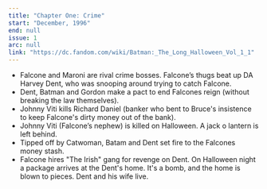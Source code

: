 ```yaml
---
title: "Chapter One: Crime"
start: "December, 1996"
end: null
issue: 1
arc: null
link: "https://dc.fandom.com/wiki/Batman:_The_Long_Halloween_Vol_1_1"
---
```


- Falcone and Maroni are rival crime bosses. Falcone’s thugs beat up DA Harvey Dent, who was snooping around trying to catch Falcone.
- Dent, Batman and Gordon make a pact to end Falcones reign (without breaking the law themselves).
- Johnny Viti kills Richard Daniel (banker who bent to Bruce's insistence to keep Falcone's dirty money out of the bank).
- Johnny Viti (Falcone’s nephew) is killed on Halloween. A jack o lantern is left behind.
- Tipped off by Catwoman, Batam and Dent set fire to the Falcones money stash.
- Falcone hires "The Irish" gang for revenge on Dent. On Halloween night a package arrives at the Dent's home. It's a bomb, and the home is blown to pieces.  Dent and his wife live.
